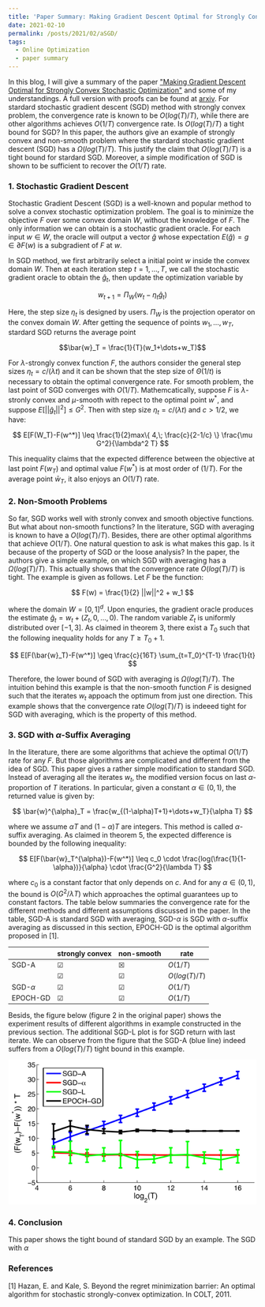 ```yaml
---
title: 'Paper Summary: Making Gradient Descent Optimal for Strongly Convex Stochastic Optimization'
date: 2021-02-10
permalink: /posts/2021/02/aSGD/
tags:
  - Online Optimization
  - paper summary
---
```

In this blog, I will give a summary of the paper ["Making Gradient Descent Optimal for Strongly Convex Stochastic Optimization"](https://icml.cc/2012/papers/261.pdf) and some of my understandings. A full version with proofs can be found at [arxiv](https://arxiv.org/pdf/1109.5647.pdf). For stardard stochastic gradient descent (SGD) method with strongly convex problem, the convergence rate is known to be $O(log(T)/T)$, while there are other algorithms achieves $O(1/T)$ convergence rate. Is $O(log(T)/T)$ a tight bound for SGD?
In this paper, the authors give an example of strongly convex and non-smooth problem where the stardard stochastic gradient descent (SGD) has a $\Omega(log(T)/T)$. This justify the claim that $O(log(T)/T)$ is a tight bound for stardard SGD. Moreover, a simple modification of SGD is shown to be sufficient to recover the $O(1/T)$ rate. 

### 1. Stochastic Gradient Descent
Stochastic Gradient Descent (SGD) is a well-known and popular method to solve a convex stochastic optimization problem. The goal is to minimize the objective $F$ over some convex domain $W$, without the knowledge of $F$. The only information we can obtain is a stochastic gradient oracle. For each input $w\in W$, the oracle will output a vector $\hat{g}$ whose expectation $E(\hat{g}) = g \in \partial F(w)$ is a subgradient of $F$ at $w$. 

In SGD method, we first arbitrarily select a initial point $w$ inside the convex domain $W$. Then at each iteration step $t=1,\dots,T$, we call the stochastic gradient oracle to obtain the $\hat{g}_t$, then update the optimization variable by 

$$
w_{t+1} = \Pi_{W}(w_t-\eta_t \hat{g}_t)
$$

Here, the step size $\eta_t$ is designed by users. $\Pi_{W}$ is the projection operator on the convex domain $W$. After getting the sequence of points $w_1,\dots,w_T$, stardard SGD returns the average point 

$$\bar{w}_T = \frac{1}{T}(w_1+\dots+w_T)$$

For $\lambda$-strongly convex function $F$, the authors consider the general step sizes $\eta_t = {c}/({\lambda t})$ and it can be shown that the step size of $\Theta(1/t)$ is necessary to obtain the optimal convergence rate.
For smooth problem, the last point of SGD converges with $O(1/T)$. Mathemcatically, suppose $F$ is $\lambda$-stronly convex and $\mu$-smooth with repect to the optimal point $w^*$, and suppose $E[|| \hat{g}_t||^2] \leq G^2$. Then with step size $\eta_t = c/(\lambda t)$ and $c>1/2$, we have:

$$
E[F(W_T)-F(w^*)] \leq \frac{1}{2}max\{ 4,\; \frac{c}{2-1/c} \} \frac{\mu G^2}{\lambda^2 T}
$$

This inequality claims that the expected difference between the objective at last point $F(w_T)$ and optimal value $F(w^*)$ is at most order of $(1/T)$. For the average point $\bar{w}_T$, it also enjoys an $O(1/T)$ rate.

### 2. Non-Smooth Problems

So far, SGD works well with stronly convex and smooth objective functions. But what about non-smooth functions? In the literature, SGD with averaging is known to have a $O(log(T)/T)$. 
Besides, there are other optimal algorithms that achieve $O(1/T)$. One natural question to ask is what makes this gap. Is it because of the property of SGD or the loose analysis? In the paper, the authors give a simple example, on which SGD with averaging has a $\Omega(log(T)/T)$. This actually shows that the convergence rate $O(log(T)/T)$ is tight. The example is given as follows. Let $F$ be the function:

$$
F(w) = \frac{1}{2} ||w||^2 + w_1
$$

where the domain $W=[0,1]^d$. Upon enquries, the gradient oracle produces the estimate $\hat{g}_t = w_t + (Z_t,0,\dots,0)$. The random variable $Z_t$ is uniformly distributed over $[-1,3]$. As claimed in theorem 3, there exist a $T_0$ such that the following inequality holds for any $T \geq T_0 + 1$.

$$
E[F(\bar{w}_T)-F(w^*)] \geq \frac{c}{16T} \sum_{t=T_0}^{T-1} \frac{1}{t}
$$

Therefore, the lower bound of SGD with averaging is $\Omega(log(T)/T)$. The intuition behind this example is that the non-smooth function $F$ is designed such that the iterates $w_t$ appoach the optimum from just one direction. This example shows that the convergence rate $O(log(T)/T)$ is indeeed tight for SGD with averaging, which is the property of this method.

### 3. SGD with $\alpha$-Suffix Averaging

In the literature, there are some algorithms that achieve the optimal $O(1/T)$ rate for any $F$. But those algorithms are complicated and different from the idea of SGD. This paper gives a rather simple modification to standard SGD. Instead of averaging all the iterates $w_t$, the modified version focus on last $\alpha$-proportion of $T$ iterations. In particular, given a constant $\alpha \in (0,1)$, the returned value is given by:

$$
\bar{w}^{\alpha}_T = \frac{w_{(1-\alpha)T+1}+\dots+w_T}{\alpha T}
$$

where we assume $\alpha T$ and $(1-\alpha)T$ are integers. This method is called $\alpha$-suffix averaging. As claimed in theorem 5, the expected difference is bounded by the following inequality:

$$
E[F(\bar{w}_T^{\alpha})-F(w^*)] \leq c_0 \cdot \frac{log(\frac{1}{1-\alpha})}{\alpha} \cdot \frac{G^2}{\lambda T}
$$

where $c_0$ is a constant factor that only depends on $c$. And for any $\alpha \in (0,1)$, the bound is $O(G^2/\lambda T)$ which approaches the optimal guarantees up to constant factors. The table below summaries the convergence rate for the different methods and different assumptions discussed in the paper. In the table, SGD-A is standard SGD with averaging, SGD-$\alpha$ is SGD with $\alpha$-suffix averaging as discussed in this section, EPOCH-GD is the optimal algorithm proposed in [1]. 

|              | strongly convex    | non-smooth         | rate          |
| ------------ | ------------------ | ------------------ | ------------- |
| SGD-A        | &#9745; | &#9746; | $O(1/T)$      |
|              | &#9745; | &#9745; | $O(log(T)/T)$ |
| SGD-$\alpha$ | &#9745; | &#9745; | $O(1/T)$      |
| EPOCH-GD     | &#9745; | &#9745; | $O(1/T)$      |

Besids, the figure below (figure 2 in the original paper) shows the experiment results of different algorithms in example constructed in the previous section. The additional SGD-L plot is for SGD return with last iterate. We can observe from the figure that the SGD-A (blue line) indeed suffers from a $O(log(T)/T)$ tight bound in this example.

![](2021-02-10-aSGD-result.png)

### 4. Conclusion

This paper shows the tight bound of standard SGD by an example. The SGD with $\alpha$

### References

[1] Hazan, E. and Kale, S. Beyond the regret minimization barrier: An optimal algorithm for stochastic strongly-convex optimization. In COLT, 2011.